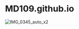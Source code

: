 # MD109.github.io
![IMG_0345_auto_x2](https://user-images.githubusercontent.com/75944466/102514378-632c1600-405a-11eb-9803-e98ce3aa1d8f.jpg)
